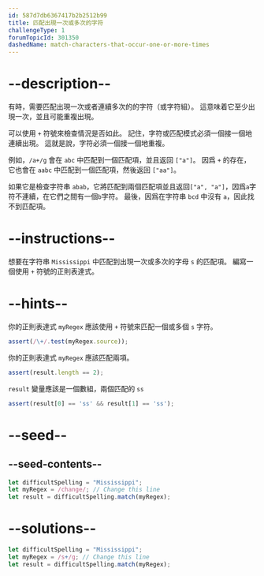 ```yaml
---
id: 587d7db6367417b2b2512b99
title: 匹配出現一次或多次的字符
challengeType: 1
forumTopicId: 301350
dashedName: match-characters-that-occur-one-or-more-times
---
```


# --description--

有時，需要匹配出現一次或者連續多次的的字符（或字符組）。 這意味着它至少出現一次，並且可能重複出現。

可以使用 `+` 符號來檢查情況是否如此。 記住，字符或匹配模式必須一個接一個地連續出現。 這就是說，字符必須一個接一個地重複。

例如，`/a+/g` 會在 `abc` 中匹配到一個匹配項，並且返回 `["a"]`。 因爲 `+` 的存在，它也會在 `aabc` 中匹配到一個匹配項，然後返回 `["aa"]`。

如果它是檢查字符串 `abab`，它將匹配到兩個匹配項並且返回`["a", "a"]`，因爲`a`字符不連續，在它們之間有一個`b`字符。 最後，因爲在字符串 `bcd` 中沒有 `a`，因此找不到匹配項。

# --instructions--

想要在字符串 `Mississippi` 中匹配到出現一次或多次的字母 `s` 的匹配項。 編寫一個使用 `+` 符號的正則表達式。

# --hints--

你的正則表達式 `myRegex` 應該使用 `+` 符號來匹配一個或多個 `s` 字符。

```js
assert(/\+/.test(myRegex.source));
```

你的正則表達式 `myRegex` 應該匹配兩項。

```js
assert(result.length == 2);
```

`result` 變量應該是一個數組，兩個匹配的 `ss`

```js
assert(result[0] == 'ss' && result[1] == 'ss');
```

# --seed--

## --seed-contents--

```js
let difficultSpelling = "Mississippi";
let myRegex = /change/; // Change this line
let result = difficultSpelling.match(myRegex);
```

# --solutions--

```js
let difficultSpelling = "Mississippi";
let myRegex = /s+/g; // Change this line
let result = difficultSpelling.match(myRegex);
```
